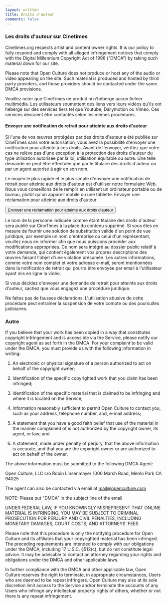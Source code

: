 ```yaml
---
layout: written
title: Droits d'auteur
comments: false
---
```


### Les droits d'auteur sur Cinetimes
Cinetimes.org respects artist and content owner rights. It is our policy to fully respond and comply with all alleged infringement notices that comply with the Digital Millennium Copyright Act of 1998 (“DMCA”) by taking such material down for our site.

Please note that Open Culture does not produce or host any of the audio or video appearing on the site. Such material is produced and hosted by third party providers, and those providers should be contacted under the same DMCA provisions.

Veuillez noter que CineTimes ne produit ni n'héberge aucun fichier multimédia. Les utilisateurs soumettent des liens vers leurs vidéos qu'ils ont hébergé sur des services tiers tel que Youtube, Dailymotion ou Vimeo. Ces services devraient être contactés selon les mémes procédures. 

#### Envoyer une notification de retrait pour atteinte aux droits d'auteur

Si l'une de vos œuvres protégées par des droits d'auteur a été publiée sur CineTimes sans votre autorisation, vous avez la possibilité d'envoyer une notification pour atteinte à ces droits. Avant de l'envoyer, vérifiez que votre cas ne relève pas d'une exception à la protection des droits d'auteur du type utilisation autorisée par la loi, utilisation équitable ou autre. Une telle demande ne peut être effectuée que par le titulaire des droits d'auteur ou par un agent autorisé à agir en son nom.

Le moyen le plus rapide et le plus simple d'envoyer une notification de retrait pour atteinte aux droits d'auteur est d'utiliser notre formulaire Web. Nous vous conseillons de le remplir en utilisant un ordinateur portable ou de bureau, plutôt qu'un appareil mobile ou une tablette.
Envoyer une réclamation pour atteinte aux droits d'auteur

<a href="/apropos/copyright/formulaire_reclamation-droits-d-auteur.html"><button class="btn btn-danger">Envoyer une réclamation pour atteinte aux droits d'auteur </button></a>
<br>

Le nom de la personne indiquée comme étant titulaire des droits d'auteur sera publié sur CineTimes à la place du contenu supprimé. Si vous êtes en mesure de fournir une solution de substitution valide d'un point de vue juridique, par exemple un nom d'entreprise ou celui d'un représentant, veuillez nous en informer afin que nous puissions procéder aux modifications appropriées. Ce nom sera intégré au dossier public relatif à votre demande, qui contient également vos propres descriptions des œuvres faisant l'objet d'une violation présumée. Les autres informations, comme votre nom complet et votre adresse e-mail, seront mentionnées dans la notification de retrait qui pourra être envoyée par email à l'utilisateur ayant mis en ligne la vidéo.

Si vous décidez d'envoyer une demande de retrait pour atteinte aux droits d'auteur, sachez que vous engagez une procédure juridique.

Ne faites pas de fausses déclarations. L'utilisation abusive de cette procédure peut entraîner la suspension de votre compte ou des poursuites judiciaires.



### Autre
If you believe that your work has been copied in a way that constitutes copyright infringement and is accessible via the Service, please notify our copyright agent as set forth in the DMCA.  For your complaint to be valid under the DMCA, you must provide us with the following information in writing:

1.  An electronic or physical signature of a person authorized to act on behalf of the copyright owner;

2.  Identification of the specific copyrighted work that you claim has been infringed;

3.  Identification of the specific material that is claimed to be infringing and where it is located on the Service;

4.  Information reasonably sufficient to permit Open Culture to contact you, such as your address, telephone number, and, e-mail address;

5.  A statement that you have a good faith belief that use of the material in the manner complained of is not authorized by the copyright owner, its agent, or law; and

6.  A statement, made under penalty of perjury, that the above information is accurate, and that you are the copyright owner or are authorized to act on behalf of the owner.

The above information must be submitted to the following DMCA Agent:

Open Culture, LLC
c/o Robin Linsenmayer
1000 Marsh Road, Menlo Park CA 94025

The agent can also be contacted via email at mail@openculture.com

NOTE: Please put "DMCA" in the subject line of the email.

UNDER FEDERAL LAW, IF YOU KNOWINGLY MISREPRESENT THAT ONLINE MATERIAL IS INFRINGING, YOU MAY BE SUBJECT TO CRIMINAL PROSECUTION FOR PERJURY AND CIVIL PENALTIES, INCLUDING MONETARY DAMAGES, COURT COSTS, AND ATTORNEYS’ FEES.

Please note that this procedure is only the notifying procedure for Open Culture and its affiliates that your copyrighted material has been infringed.  The preceding requirements are intended to comply with our obligations under the DMCA, including 17 U.S.C. §512(c), but do not constitute legal advice.  It may be advisable to contact an attorney regarding your rights and obligations under the DMCA and other applicable laws.

In further compliance with the DMCA and other applicable law, Open Culture reserves the right to terminate, in appropriate circumstances, Users who are deemed to be repeat infringers. Open Culture may also at its sole discretion limit access to the Service and/or terminate the accounts of any Users who infringe any intellectual property rights of others, whether or not there is any repeat infringement.